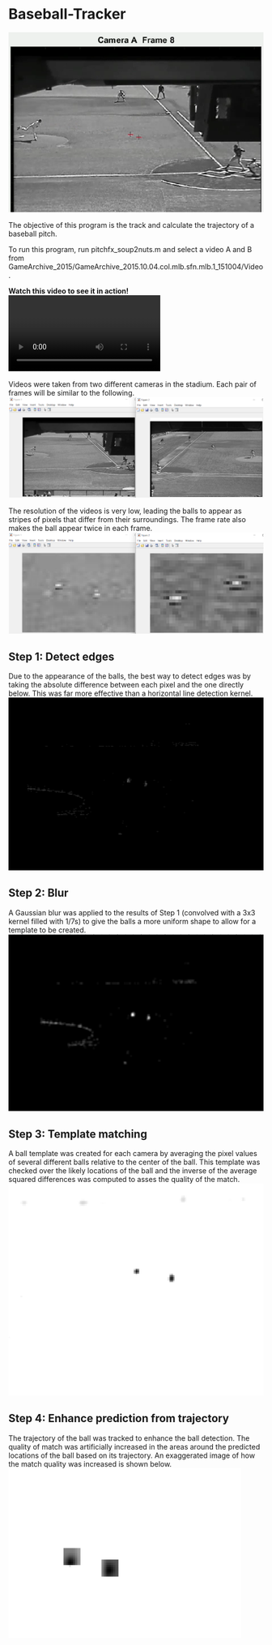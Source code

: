 # Baseball-Tracker

![first_image](first_image.png)

The objective of this program is the track and calculate the trajectory of a baseball pitch. 

To run this program, run pitchfx_soup2nuts.m and select a video A and B from GameArchive_2015/GameArchive_2015.10.04.col.mlb.sfn.mlb.1_151004/Video.

**Watch this video to see it in action! ![baseball_tracker](baseball_tracker.mp4)**

Videos were taken from two different cameras in the stadium. Each pair of frames will be similar to the following.
![example_frames](example_frames.png)

The resolution of the videos is very low, leading the balls to appear as stripes of pixels that differ from their surroundings. The frame rate also makes the ball appear twice in each frame.
![ball_close_up](ball_close_up.png)

## Step 1: Detect edges
Due to the appearance of the balls, the best way to detect edges was by taking the absolute difference between each pixel and the one directly below. This was far more effective than a horizontal line detection kernel.
![vertical_difference](vertical_difference.png)

## Step 2: Blur
A Gaussian blur was applied to the results of Step 1 (convolved with a 3x3 kernel filled with 1/7s) to give the balls a more uniform shape to allow for a template to be created.
![blurred](blurred.png)

## Step 3: Template matching
A ball template was created for each camera by averaging the pixel values of several different balls relative to the center of the ball. This template was checked over the likely locations of the ball and the inverse of the average squared differences was computed to asses the quality of the match.
![detections](detections.png)

## Step 4: Enhance prediction from trajectory
The trajectory of the ball was tracked to enhance the ball detection. The quality of match was artificially increased in the areas around the predicted locations of the ball based on its trajectory. An exaggerated image of how the match quality was increased is shown below.
![trajectory](trajectory.png)
